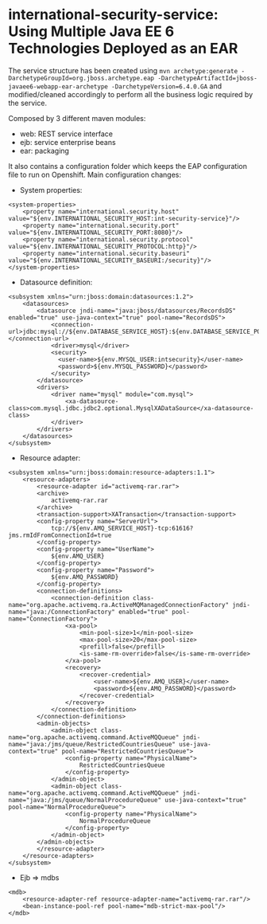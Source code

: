 international-security-service: Using Multiple Java EE 6 Technologies Deployed as an EAR
==============================================================================================

The service structure has been created using `mvn archetype:generate -DarchetypeGroupId=org.jboss.archetype.eap -DarchetypeArtifactId=jboss-javaee6-webapp-ear-archetype -DarchetypeVersion=6.4.0.GA` and modified/cleaned  accordingly to perform all the business logic required by the service.

Composed by 3 different maven modules:

   - web: REST service interface
   - ejb: service enterprise beans
   - ear: packaging

It also contains a configuration folder which keeps the EAP configuration file to run on Openshift. Main configuration changes:

- System properties:

```
<system-properties>  
	<property name="international.security.host" value="${env.INTERNATIONAL_SECURITY_HOST:int-security-service}"/>
	<property name="international.security.port" value="${env.INTERNATIONAL_SECURITY_PORT:8080}"/>
	<property name="international.security.protocol" value="${env.INTERNATIONAL_SECURITY_PROTOCOL:http}"/>
	<property name="international.security.baseuri" value="${env.INTERNATIONAL_SECURITY_BASEURI:/security}"/>
</system-properties>  
```

- Datasource definition:

```
<subsystem xmlns="urn:jboss:domain:datasources:1.2">
    <datasources>
        <datasource jndi-name="java:jboss/datasources/RecordsDS" enabled="true" use-java-context="true" pool-name="RecordsDS">
            <connection-url>jdbc:mysql://${env.DATABASE_SERVICE_HOST}:${env.DATABASE_SERVICE_PORT:3306}/${env.MYSQL_DATABASE:records}</connection-url>
            <driver>mysql</driver>
            <security>
              <user-name>${env.MYSQL_USER:intsecurity}</user-name>
              <password>${env.MYSQL_PASSWORD}</password>
            </security>
        </datasource>
        <drivers>
            <driver name="mysql" module="com.mysql">
                <xa-datasource-class>com.mysql.jdbc.jdbc2.optional.MysqlXADataSource</xa-datasource-class>
            </driver>
        </drivers>
    </datasources>
</subsystem>
```

- Resource adapter:

```
<subsystem xmlns="urn:jboss:domain:resource-adapters:1.1">
	<resource-adapters>
	    <resource-adapter id="activemq-rar.rar">
		<archive>
		    activemq-rar.rar
		</archive>
		<transaction-support>XATransaction</transaction-support>
		<config-property name="ServerUrl">
		    tcp://${env.AMQ_SERVICE_HOST}-tcp:61616?jms.rmIdFromConnectionId=true
		</config-property>
		<config-property name="UserName">
		    ${env.AMQ_USER}
		</config-property>
		<config-property name="Password">
		    ${env.AMQ_PASSWORD}
		</config-property>
		<connection-definitions>
		    <connection-definition class-name="org.apache.activemq.ra.ActiveMQManagedConnectionFactory" jndi-name="java:/ConnectionFactory" enabled="true" pool-name="ConnectionFactory">
		        <xa-pool>
		            <min-pool-size>1</min-pool-size>
		            <max-pool-size>20</max-pool-size>
		            <prefill>false</prefill>
		            <is-same-rm-override>false</is-same-rm-override>
		        </xa-pool>
		        <recovery>
		            <recover-credential>
		                <user-name>${env.AMQ_USER}</user-name>
		                <password>${env.AMQ_PASSWORD}</password>
		            </recover-credential>
		        </recovery>
		    </connection-definition>
		</connection-definitions>
		<admin-objects>
		    <admin-object class-name="org.apache.activemq.command.ActiveMQQueue" jndi-name="java:/jms/queue/RestrictedCountriesQueue" use-java-context="true" pool-name="RestrictedCountriesQueue">
		        <config-property name="PhysicalName">
		            RestrictedCountriesQueue
		        </config-property>
		    </admin-object>
		    <admin-object class-name="org.apache.activemq.command.ActiveMQQueue" jndi-name="java:/jms/queue/NormalProcedureQueue" use-java-context="true" pool-name="NormalProcedureQueue">
		        <config-property name="PhysicalName">
		            NormalProcedureQueue
		        </config-property>
		    </admin-object>
		</admin-objects>
	    </resource-adapter>
	</resource-adapters>
</subsystem>
```

- Ejb => mdbs

```
<mdb>
	<resource-adapter-ref resource-adapter-name="activemq-rar.rar"/>
	<bean-instance-pool-ref pool-name="mdb-strict-max-pool"/>
</mdb>
```
